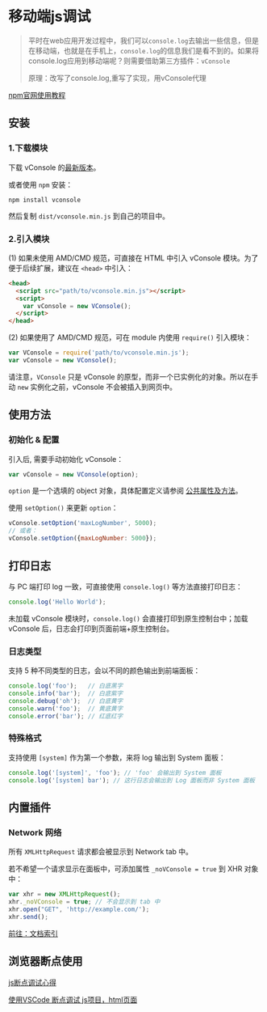 # 移动端js调试

> 平时在web应用开发过程中，我们可以`console.log`去输出一些信息，但是在移动端，也就是在手机上，`console.log`的信息我们是看不到的。如果将console.log应用到移动端呢？则需要借助第三方插件：`vConsole`
>
> 原理：改写了console.log,重写了实现，用vConsole代理

[npm官网使用教程](https://github.com/Tencent/vConsole/blob/1eef3bee16ead445cec0264a1111e0912bf1265b/doc/tutorial_CN.md)

## 安装

### 1.下载模块

下载 vConsole 的[最新版本](https://github.com/WechatFE/vConsole/releases/latest)。

或者使用 `npm` 安装：

```
npm install vconsole
```

然后复制 `dist/vconsole.min.js` 到自己的项目中。

### 2.引入模块

(1) 如果未使用 AMD/CMD 规范，可直接在 HTML 中引入 vConsole 模块。为了便于后续扩展，建议在 `<head>` 中引入：

```html
<head>
  <script src="path/to/vconsole.min.js"></script>
  <script>
    var vConsole = new VConsole();
  </script>
</head>
```

(2) 如果使用了 AMD/CMD 规范，可在 module 内使用 `require()` 引入模块：

```javascript
var VConsole = require('path/to/vconsole.min.js');
var vConsole = new VConsole();
```

请注意，`VConsole` 只是 vConsole 的原型，而非一个已实例化的对象。所以在手动 `new` 实例化之前，vConsole 不会被插入到网页中。

## 使用方法

### 初始化 & 配置

引入后, 需要手动初始化 vConsole：

```javascript
var vConsole = new VConsole(option);
```

`option` 是一个选填的 object 对象，具体配置定义请参阅 [公共属性及方法](https://github.com/Tencent/vConsole/blob/1eef3bee16ead445cec0264a1111e0912bf1265b/doc/public_properties_methods_CN.md)。

使用 `setOption()` 来更新 `option`：

```javascript
vConsole.setOption('maxLogNumber', 5000);
// 或者：
vConsole.setOption({maxLogNumber: 5000});
```

## 打印日志

与 PC 端打印 log 一致，可直接使用 `console.log()` 等方法直接打印日志：

```javascript
console.log('Hello World');
```

未加载 vConsole 模块时，`console.log()` 会直接打印到原生控制台中；加载 vConsole 后，日志会打印到页面前端+原生控制台。

### 日志类型

支持 5 种不同类型的日志，会以不同的颜色输出到前端面板：

```javascript
console.log('foo');   // 白底黑字
console.info('bar');  // 白底紫字
console.debug('oh');  // 白底黄字
console.warn('foo');  // 黄底黄字
console.error('bar'); // 红底红字
```

### 特殊格式

支持使用 `[system]` 作为第一个参数，来将 log 输出到 System 面板：

```javascript
console.log('[system]', 'foo'); // 'foo' 会输出到 System 面板
console.log('[system] bar'); // 这行日志会输出到 Log 面板而非 System 面板
```

## 内置插件

### Network 网络

所有 `XMLHttpRequest` 请求都会被显示到 Network tab 中。

若不希望一个请求显示在面板中，可添加属性 `_noVConsole = true` 到 XHR 对象中：

```javascript
var xhr = new XMLHttpRequest();
xhr._noVConsole = true; // 不会显示到 tab 中
xhr.open("GET", 'http://example.com/');
xhr.send();
```

[前往：文档索引](https://github.com/Tencent/vConsole/blob/1eef3bee16ead445cec0264a1111e0912bf1265b/doc/a_doc_index_CN.md)

## 浏览器断点使用

[js断点调试心得](https://www.cnblogs.com/w10234/p/5441335.html)

[使用VSCode 断点调试 js项目，html页面](https://blog.csdn.net/arvin0/article/details/53673351)


  